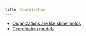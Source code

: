 ```yaml
---
title: Coordination
---
```


* [Organizations are like slime molds](https://komoroske.com/slime-mold/)
* [Coordination models](https://www.rubick.com/coordination-models/)